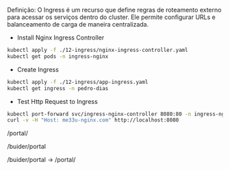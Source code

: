 Definição: O Ingress é um recurso que define regras de roteamento externo para acessar os serviços dentro do cluster. Ele permite configurar URLs e balanceamento de carga de maneira centralizada.

- Install Nginx Ingress Controller

```bash
kubectl apply -f ./12-ingress/nginx-ingress-controller.yaml
kubectl get pods -n ingress-nginx
```

- Create Ingress
```bash
kubectl apply -f ./12-ingress/app-ingress.yaml
kubectl get ingress -n pedro-dias
```

- Test Http Request to Ingress

```bash
kubectl port-forward svc/ingress-nginx-controller 8080:80 -n ingress-nginx
curl -v -H "Host: me33u-nginx.com" http://localhost:8080
```


/portal/

/buider/portal

/buider/portal -> /portal/